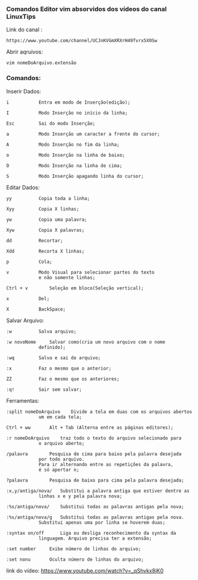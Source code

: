 ### Comandos Editor vim absorvidos dos vídeos do canal LinuxTips

Link do canal :
	
	https://www.youtube.com/channel/UCJnKVGmXRXrH49Tvrx5X0Sw

Abrir aqruivos:

	vim nomeDoArquivo.extensão


### Comandos:

Inserir Dados:

	i			Entra em modo de Inserção(edição);

	I			Modo Inserção no início da linha;

	Esc			Sai do modo Inserção;

	a			Modo Inserção um caracter a frente do cursor;

	A			Modo Inserção no fim da linha;

	o			Modo Inserção na linha de baixo;

	O			Modo Inserção na linha de cima;

	S			Modo Inserção apagando linha do cursor;

Editar Dados:

	yy			Copia toda a linha;
                                  
	Xyy			Copia X linhas;

	yw			Copia uma palavra;

	Xyw			Copia X palavras;
                                  
	dd			Recortar;
                                  
	Xdd			Recorta X linhas;
                                  
	p			Cola;
                                  
	v			Modo Visual para selecionar partes do texto
		 		e não somente linhas;

	Ctrl + v		Seleção em bloco(Seleção vertical);
	
	x			Del;

	X			BackSpace;


Salvar Arquivo:

	:w			Salva arquivo;

	:w novoNome		Salvar como(cria um novo arquivo com o nome
				definido);

	:wq			Salva e sai do arquivo;

	:x			Faz o mesmo que o anterior;

	ZZ			Faz o mesmo que os anteriores;

	:q!			Sair sem salvar;


Ferramentas:

	:split nomeDoArquivo	Divide a tela em duas com os arquivos abertos
				um em cada tela;

	Ctrl + ww		Alt + Tab (Alterna entre as páginas editores);
	
	:r nomeDoArquivo	traz todo o texto do arquivo selecionado para
				o arquivo aberto;
	
	/palavra		Pesquisa de cima para baixo pela palavra desejada
				por todo arquivo.
				Para ir alternando entre as repetições da palavra,
				é só apertar n;
	
	?palavra		Pesquisa de baixo para cima pela palavra desejada;

	:x,y/antiga/nova/	Substitui a palavra antiga que estiver dentre as
				linhas x e y pela palavra nova;

	:%s/antiga/nova/	Substitui todas as palavras antigas pela nova;

	:%s/antiga/nova/g	Substitui todas as palavras antigas pela nova.
				Substitui apenas uma por linha se hoverem duas;
	
	:syntax on/off		Liga ou desliga reconhecimento da syntax da 
				linguagem. Arquivo precisa ter a extensão;

	:set number		Exibe número de linhas do arquivo;

	:set nonu		Oculta número de linhas do arquivo;

	
link do vídeo: https://www.youtube.com/watch?v=_qShvkx8jK0







